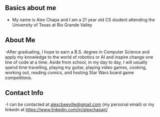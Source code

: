 ## Basics about me
- My name is Alex Chapa and I am a 21 year old CS student attending the University of Texas at Rio Grande Valley
## About Me
-After graduating, I hope to earn a B.S. degree in Computer Science and apply my knowledge to the world of robotics or AI and inspire change one line of code at a time.  Aside from school, in my day to day, I will usually spend time travelling, playing my guitar, playing video games, cooking, working out, reading comics, and hosting Star Wars board game compeititons.
## Contact Info
-I can be contacted at alexcbeeville@gmail.com (my personal email) or my linkedn at https://www.linkedin.com/in/alexchapajr/
